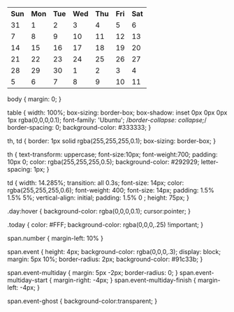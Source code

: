 <table>
  <tr>
    <th class="day-name">Sun</th>
    <th class="day-name">Mon</th>
    <th class="day-name">Tue</th>
    <th class="day-name">Wed</th>
    <th class="day-name">Thu</th>
    <th class="day-name">Fri</th>
    <th class="day-name">Sat</th>
  </tr>
  <tr>
    <td class="day"><span class="number">31</span></td>
    <td class="day"><span class="number">1</span><span class="event"></span><span class="event"></span></td>
    <td class="day"><span class="number">2</span></td>
    <td class="day"><span class="number">3</span><span class="event event-multiday-start"></span></td>
    <td class="day"><span class="number">4</span><span class="event event-multiday"></span><span class="event event-multiday-start eventclass" style="background-color:#5a9ab2;"></span><span class="event"></td>
    <td class="day"><span class="number">5</span><span class="event event-multiday-finish"></span><span class="event event-multiday eventclass" style="background-color:#5a9ab2;"></span></td>
    <td class="day"><span class="number">6</span><span class="event event-ghost"></span><span class="event event-multiday-finish eventclass" style="background-color:#5a9ab2;"></span></td>
  </tr>
  <tr>
    <td class="day"><span class="number">7</span></td>
    <td class="day"><span class="number">8</span><span class="event"></span></td>
    <td class="day"><span class="number">9</span></td>
    <td class="day"><span class="number">10</span></td>
    <td class="day"><span class="number">11</span></td>
    <td class="day"><span class="number">12</span></td>
    <td class="day"><span class="number">13</span></td>
  </tr>
  <tr>
    <td class="day"><span class="number">14</span></td>
    <td class="day"><span class="number">15</span></td>
    <td class="day"><span class="number">16</span><span class="event"></span></td>
    <td class="day"><span class="number">17</span><span class="event"></span></td>
    <td class="day"><span class="number">18</span></td>
    <td class="day"><span class="number">19</span></td>
    <td class="day"><span class="number">20</span></td>
  </tr>
  <tr>
    <td class="day"><span class="number">21</span></td>
    <td class="day"><span class="number">22</span></td>
    <td class="day"><span class="number">23</span></td>
    <td class="day"><span class="number">24</span></td>
    <td class="day"><span class="number">25</span></td>
    <td class="day"><span class="number">26</span></td>
    <td class="day"><span class="number">27</span><span class="event event-multiday-start" style="background-color:#da5f5f;"></td>
  </tr>
  <tr>
    <td class="day"><span class="number">28</span><span class="event event-multiday" style="background-color:#da5f5f;"></td>
    <td class="day today"><span class="number">29</span><span class="event event-multiday-finish" style="background-color:#da5f5f;"></td>
    <td class="day"><span class="number">30</span></td>
    <td class="day"><span class="number">1</span></td>
    <td class="day"><span class="number">2</span></td>
    <td class="day"><span class="number">3</span></td>
    <td class="day"><span class="number">4</span></td>
  </tr>
  <tr>
    <td class="day"><span class="number">5</span></td>
    <td class="day"><span class="number">6</span><span class="event"></span></td>
    <td class="day"><span class="number">7</span></td>
    <td class="day"><span class="number">8</span></td>
    <td class="day"><span class="number">9</span></td>
    <td class="day"><span class="number">10</span></td>
    <td class="day"><span class="number">11</span></td>
  </tr>
</table>

body { margin: 0; }

table { width: 100%; box-sizing: border-box; box-shadow: inset 0px 0px 0px 1px rgba(0,0,0,0.1); font-family: 'Ubuntu'; /*border-collapse: collapse;*/ border-spacing: 0; background-color: #333333; }

th, td { border: 1px solid rgba(255,255,255,0.1); box-sizing: border-box; }

th { text-transform: uppercase; font-size:10px; font-weight:700; padding: 10px 0; color: rgba(255,255,255,0.5); background-color: #292929; letter-spacing: 1px; }

td { width: 14.285%; transition: all 0.3s; font-size: 14px; color: rgba(255,255,255,0.6); font-weight: 400; font-size: 14px; padding: 1.5% 1.5% 5%; vertical-align: initial; padding: 1.5% 0 ; height: 75px; }

.day:hover { background-color: rgba(0,0,0,0.1); cursor:pointer; }

.today { color: #FFF; background-color: rgba(0,0,0,.25) !important; }

span.number { margin-left: 10% }

span.event { height: 4px; background-color: rgba(0,0,0,.3); display: block; margin: 5px 10%; border-radius: 2px; background-color: #91c33b; }

span.event-multiday { margin: 5px -2px; border-radius: 0; }
span.event-multiday-start { margin-right: -4px;  }
span.event-multiday-finish { margin-left: -4px;  }

span.event-ghost { background-color:transparent; }

<link href='https://fonts.googleapis.com/css?family=Ubuntu:400,500,700' rel='stylesheet' type='text/css'>


